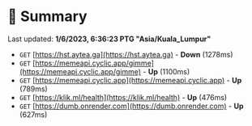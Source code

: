 # 📖 Summary
Last updated: **1/6/2023, 6:36:23 PTG "Asia/Kuala_Lumpur"**

- `GET` [https://hst.aytea.ga](https://hst.aytea.ga) - **Down** (1278ms)
- `GET` [https://memeapi.cyclic.app/gimme](https://memeapi.cyclic.app/gimme) - **Up** (1100ms)
- `GET` [https://memeapi.cyclic.app](https://memeapi.cyclic.app) - **Up** (789ms)
- `GET` [https://klik.ml/health](https://klik.ml/health) - **Up** (476ms)
- `GET` [https://dumb.onrender.com](https://dumb.onrender.com) - **Up** (627ms)
